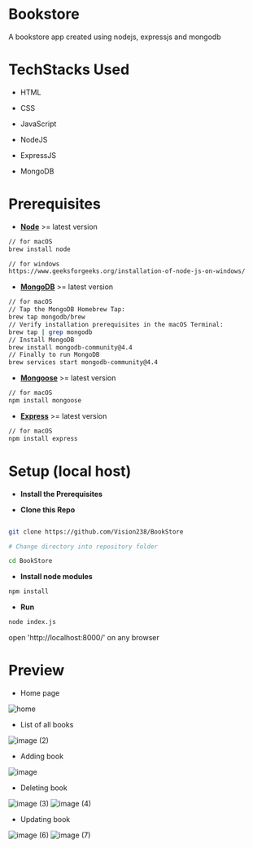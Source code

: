 # Bookstore
A bookstore app created using nodejs, expressjs and mongodb
# TechStacks Used

- HTML

- CSS

- JavaScript

- NodeJS

- ExpressJS

- MongoDB


# Prerequisites
- [**Node**](https://nodejs.org/en/download/package-manager/) >= latest version
``` bash
// for macOS
brew install node 
```
``` bash
// for windows 
https://www.geeksforgeeks.org/installation-of-node-js-on-windows/
```

- [**MongoDB**](https://stackoverflow.com/a/59872332) >= latest version
``` bash
// for macOS
// Tap the MongoDB Homebrew Tap:
brew tap mongodb/brew
// Verify installation prerequisites in the macOS Terminal:
brew tap | grep mongodb
// Install MongoDB
brew install mongodb-community@4.4
// Finally to run MongoDB 
brew services start mongodb-community@4.4
```
- [**Mongoose**](https://www.npmjs.com/package/mongoose) >= latest version
``` bash
// for macOS
npm install mongoose
```
- [**Express**](https://expressjs.com/en/starter/installing.html) >= latest version
``` bash
// for macOS
npm install express
```

# Setup (local host)

-  **Install the Prerequisites**

-  **Clone this Repo**

``` bash

git clone https://github.com/Vision238/BookStore

# Change directory into repository folder

cd BookStore

```
- **Install node modules**
``` bash
npm install
```

- **Run**
``` bash
node index.js
```
open 'http://localhost:8000/' on any browser
# Preview
- Home page

![home](https://user-images.githubusercontent.com/79045568/194672420-5882e38f-61c7-44c3-b622-4683a6007db6.png)

- List of all books

![image (2)](https://user-images.githubusercontent.com/79045568/194672540-a8511757-a8ed-4d7f-a29e-c4597f2d9136.png)

- Adding book

![image](https://user-images.githubusercontent.com/79045568/194672877-19260d9f-abb6-434e-99f3-dcc8a5330544.png)

- Deleting book

![image (3)](https://user-images.githubusercontent.com/79045568/194672547-ecdb5f67-db36-4255-9da4-ac7bace2b820.png)
![image (4)](https://user-images.githubusercontent.com/79045568/194672550-2e6b2608-833b-4e67-9674-a1c67fec402d.png)

- Updating book

![image (6)](https://user-images.githubusercontent.com/79045568/194672607-7551a3f8-a0dc-42d5-aa15-efc82cd47390.png)
![image (7)](https://user-images.githubusercontent.com/79045568/194672609-8a5c28e5-5b7e-439f-98db-5c6e80a6cef2.png)

